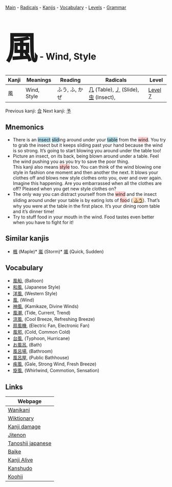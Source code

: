 <style> bigfont {font-size: 100px}</style>
[Main](../index.md) -
[Radicals](../radicals.md) -
[Kanjis](../kanjis.md) -
[Vocabulary](../vocabulary.md) -
[Levels](../levels.md) -
[Grammar](../grammar.md)
# <bigfont> 風</bigfont> - Wind, Style 

| Kanji | Meanings | Reading | Radicals | Level |
| --- | --- | --- | --- | --- |
| 風 | Wind, Style | ふう, ふ, かぜ | [几](../radicals/几.md) (Table), [丿](../radicals/丿.md) (Slide), [虫](../radicals/虫.md) (Insect),  | [Level 7](../levels/wk_level7.md) |

Previous kanji: [合](合.md) Next kanji: [予](予.md) 

## Mnemonics
 * There is an <span style="background-color:#ADD8E6"> insect</span> <span style="background-color:#ADD8E6"> slid</span>ing around under your <span style="background-color:#ADD8E6"> table</span> from the <span style="background-color:#ffcccb"> wind</span>. You try to grab the insect but it keeps sliding past your hand because the wind is so strong. It’s going to start blowing you around under the table too!
* Picture an insect, on its back, being blown around under a table. Feel the wind pushing you as you try to save the poor thing.<br />This kanji also means <span style="background-color:#ffcccb"> style</span> too. You can think of the wind blowing one style in fashion one moment and then another the next. It blows your clothes off and blows new style clothes onto you, over and over again. Imagine this happening. Are you embarrassed when all the clothes are off? Pleased when you get new style clothes on?
* The only way you can distract yourself from the <span style="background-color:#ffcccb"> wind</span> and the insect sliding around under your table is by eating lots of <span style="background-color:#ffcccb"> foo</span>d (<span style="background-color:#fed8b1"> [ふう](https://jisho.org/search/ふう)</span>). That’s why you were at the table in the first place. It’s your dining room table and it’s dinner time!
* Try to stuff food in your mouth in the wind. Food tastes even better when you have to fight for it!


## Similar kanjis
 * [楓](楓.md) (Maple)* [嵐](嵐.md) (Storm)* [颯](颯.md) (Quick, Sudden)


## Vocabulary
 * [風船](../vocabulary/風.md), (Balloon)
* [和風](../vocabulary/風.md), (Japanese Style)
* [洋風](../vocabulary/風.md), (Western Style)
* [風](../vocabulary/風.md), (Wind)
* [神風](../vocabulary/風.md), (Kamikaze, Divine Winds)
* [風潮](../vocabulary/風.md), (Tide, Current, Trend)
* [涼風](../vocabulary/風.md), (Cool Breeze, Refreshing Breeze)
* [扇風機](../vocabulary/風.md), (Electric Fan, Electronic Fan)
* [風邪](../vocabulary/風.md), (Cold, Common Cold)
* [台風](../vocabulary/風.md), (Typhoon, Hurricane)
* [お風呂](../vocabulary/風.md), (Bath)
* [風呂場](../vocabulary/風.md), (Bathroom)
* [風呂屋](../vocabulary/風.md), (Public Bathhouse)
* [疾風](../vocabulary/風.md), (Gale, Strong Wind, Fresh Breeze)
* [旋風](../vocabulary/風.md), (Whirlwind, Commotion, Sensation)



## Links 

| Webpage |
| --- |
| [Wanikani          ](https://www.wanikani.com/kanji/風) |
| [Wiktionary        ](https://en.wiktionary.org/wiki/風) |
| [Kanji damage      ](http://www.kanjidamage.com/kanji/search?utf8=✓&q=風) |
| [Jitenon           ](https://jitenon.com/kanji/風) |
| [Tanoshii japanese ](https://www.tanoshiijapanese.com/dictionary/kanji.cfm?k=風) |
| [Baike             ](https://baike.baidu.com/item/風) |
| [Kanji Alive       ](https://app.kanjialive.com/風) |
| [Kanshudo          ](https://www.kanshudo.com/searchmn?q=風) |
| [Koohii            ](https://kanji.koohii.com/study/kanji/風) |
